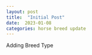 ```yaml
---
layout: post
title:  "Initial Post"
date:  2023-01-08 
categories: horse breed update
---
```


Adding Breed Type